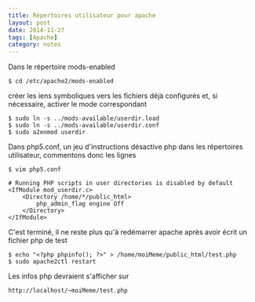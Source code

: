 ```yaml
---
title: Répertoires utilisateur pour apache
layout: post
date: 2014-11-27
tags: [Apache]
category: notes
---
```


Dans le répertoire mods-enabled

    $ cd /etc/apache2/mods-enabled

créer les iens symboliques vers les fichiers déjà configurés
et, si nécessaire, activer le mode correspondant

    $ sudo ln -s ../mods-available/userdir.load
    $ sudo ln -s ../mods-available/userdir.conf
    $ sudo a2enmod userdir

Dans php5.conf, un jeu d'instructions désactive php 
dans les répertoires utilisateur, commentons donc les lignes

    $ vim php5.conf

    # Running PHP scripts in user directories is disabled by default
    <IfModule mod_userdir.c>
        <Directory /home/*/public_html>
            php_admin_flag engine Off
        </Directory>
    </IfModule>

C'est terminé, il ne reste plus qu'à redémarrer apache après avoir écrit
un fichier php de test

    $ echo "<?php phpinfo(); ?>" > /home/moiMeme/public_html/test.php
    $ sudo apache2ctl restart

Les infos php devraient s'afficher sur

    http://localhost/~moiMeme/test.php

